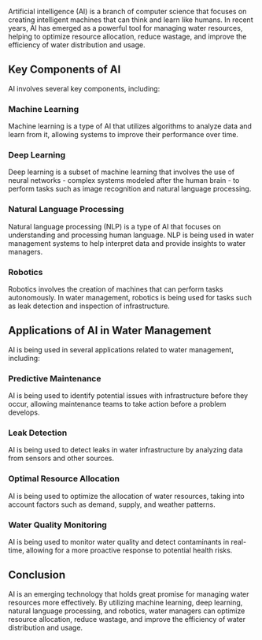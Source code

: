
Artificial intelligence (AI) is a branch of computer science that focuses on creating intelligent machines that can think and learn like humans. In recent years, AI has emerged as a powerful tool for managing water resources, helping to optimize resource allocation, reduce wastage, and improve the efficiency of water distribution and usage.

Key Components of AI
--------------------

AI involves several key components, including:

### Machine Learning

Machine learning is a type of AI that utilizes algorithms to analyze data and learn from it, allowing systems to improve their performance over time.

### Deep Learning

Deep learning is a subset of machine learning that involves the use of neural networks - complex systems modeled after the human brain - to perform tasks such as image recognition and natural language processing.

### Natural Language Processing

Natural language processing (NLP) is a type of AI that focuses on understanding and processing human language. NLP is being used in water management systems to help interpret data and provide insights to water managers.

### Robotics

Robotics involves the creation of machines that can perform tasks autonomously. In water management, robotics is being used for tasks such as leak detection and inspection of infrastructure.

Applications of AI in Water Management
--------------------------------------

AI is being used in several applications related to water management, including:

### Predictive Maintenance

AI is being used to identify potential issues with infrastructure before they occur, allowing maintenance teams to take action before a problem develops.

### Leak Detection

AI is being used to detect leaks in water infrastructure by analyzing data from sensors and other sources.

### Optimal Resource Allocation

AI is being used to optimize the allocation of water resources, taking into account factors such as demand, supply, and weather patterns.

### Water Quality Monitoring

AI is being used to monitor water quality and detect contaminants in real-time, allowing for a more proactive response to potential health risks.

Conclusion
----------

AI is an emerging technology that holds great promise for managing water resources more effectively. By utilizing machine learning, deep learning, natural language processing, and robotics, water managers can optimize resource allocation, reduce wastage, and improve the efficiency of water distribution and usage.
